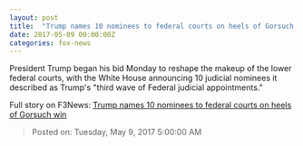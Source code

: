 ```yaml
---
layout: post
title:  "Trump names 10 nominees to federal courts on heels of Gorsuch win"
date: 2017-05-09 00:00:00Z
categories: fox-news
---
```


President Trump began his bid Monday to reshape the makeup of the lower federal courts, with the White House announcing 10 judicial nominees it described as Trump's "third wave of Federal judicial appointments."


Full story on F3News: [Trump names 10 nominees to federal courts on heels of Gorsuch win](http://www.f3nws.com/n/RnJn2F)

> Posted on: Tuesday, May 9, 2017 5:00:00 AM
